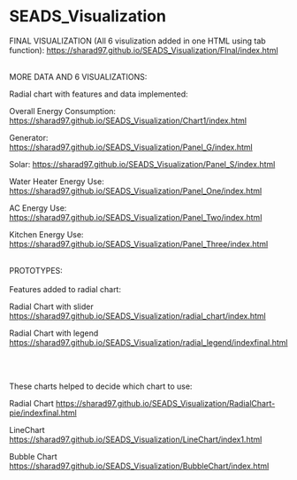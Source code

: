 # SEADS_Visualization

FINAL VISUALIZATION (All 6 visulization added in one HTML using tab function):
https://sharad97.github.io/SEADS_Visualization/FInal/index.html
<br/>
<br/>

MORE DATA AND 6 VISUALIZATIONS:

Radial chart with features and data implemented:

Overall Energy Consumption: https://sharad97.github.io/SEADS_Visualization/Chart1/index.html

Generator: https://sharad97.github.io/SEADS_Visualization/Panel_G/index.html

Solar: https://sharad97.github.io/SEADS_Visualization/Panel_S/index.html

Water Heater Energy Use: https://sharad97.github.io/SEADS_Visualization/Panel_One/index.html

AC Energy Use: https://sharad97.github.io/SEADS_Visualization/Panel_Two/index.html

Kitchen Energy Use: https://sharad97.github.io/SEADS_Visualization/Panel_Three/index.html
<br/>
<br/>

PROTOTYPES:
<br/>
<br/>
Features added to radial chart:

Radial Chart with slider https://sharad97.github.io/SEADS_Visualization/radial_chart/index.html

Radial Chart with legend https://sharad97.github.io/SEADS_Visualization/radial_legend/indexfinal.html

<br/>
<br/>

These charts helped to decide which chart to use:

Radial Chart https://sharad97.github.io/SEADS_Visualization/RadialChart-pie/indexfinal.html

LineChart https://sharad97.github.io/SEADS_Visualization/LineChart/index1.html

Bubble Chart https://sharad97.github.io/SEADS_Visualization/BubbleChart/index.html
